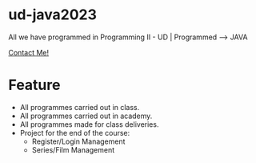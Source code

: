 # ud-java2023

All we have programmed in Programming II - UD | Programmed --> JAVA

[Contact Me!](https://zjson.dev/contact)

# Feature

- All programmes carried out in class.
- All programmes carried out in academy.
- All programmes made for class deliveries.
- Project for the end of the course:
  - Register/Login Management
  - Series/Film Management
